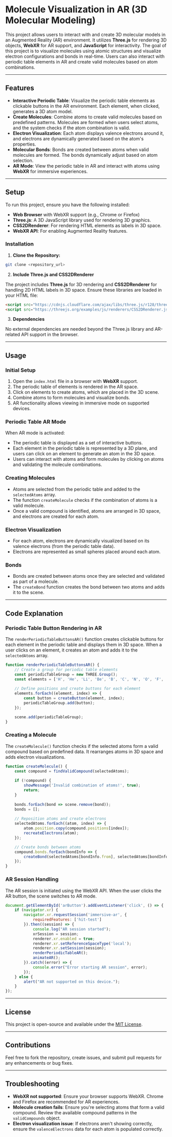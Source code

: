 

# Molecule Visualization in AR (3D Molecular Modeling)

This project allows users to interact with and create 3D molecular models in an Augmented Reality (AR) environment. It utilizes **Three.js** for rendering 3D objects, **WebXR** for AR support, and **JavaScript** for interactivity. The goal of this project is to visualize molecules using atomic structures and visualize electron configurations and bonds in real-time. Users can also interact with periodic table elements in AR and create valid molecules based on atom combinations.

---

## Features

- **Interactive Periodic Table**: Visualize the periodic table elements as clickable buttons in the AR environment. Each element, when clicked, generates a 3D atom model.
- **Create Molecules**: Combine atoms to create valid molecules based on predefined patterns. Molecules are formed when users select atoms, and the system checks if the atom combination is valid.
- **Electron Visualization**: Each atom displays valence electrons around it, and electrons are dynamically generated based on the atom's properties.
- **Molecular Bonds**: Bonds are created between atoms when valid molecules are formed. The bonds dynamically adjust based on atom selection.
- **AR Mode**: View the periodic table in AR and interact with atoms using **WebXR** for immersive experiences.
  
---

## Setup

To run this project, ensure you have the following installed:

- **Web Browser** with WebXR support (e.g., Chrome or Firefox)
- **Three.js**: A 3D JavaScript library used for rendering 3D graphics.
- **CSS2DRenderer**: For rendering HTML elements as labels in 3D space.
- **WebXR API**: For enabling Augmented Reality features.

### Installation

1. **Clone the Repository:**

```bash
git clone <repository_url>
```

2. **Include Three.js and CSS2DRenderer**

The project includes **Three.js** for 3D rendering and **CSS2DRenderer** for handling 2D HTML labels in 3D space. Ensure these libraries are loaded in your HTML file:

```html
<script src="https://cdnjs.cloudflare.com/ajax/libs/three.js/r128/three.min.js"></script>
<script src="https://threejs.org/examples/js/renderers/CSS2DRenderer.js"></script>
```

3. **Dependencies**

No external dependencies are needed beyond the Three.js library and AR-related API support in the browser.

---

## Usage

### Initial Setup

1. Open the `index.html` file in a browser with **WebXR** support.
2. The periodic table of elements is rendered in the AR space.
3. Click on elements to create atoms, which are placed in the 3D scene.
4. Combine atoms to form molecules and visualize bonds.
5. AR functionality allows viewing in immersive mode on supported devices.

### Periodic Table AR Mode

When AR mode is activated:

- The periodic table is displayed as a set of interactive buttons.
- Each element in the periodic table is represented by a 3D plane, and users can click on an element to generate an atom in the 3D space.
- Users can interact with atoms and form molecules by clicking on atoms and validating the molecule combinations.

### Creating Molecules

- Atoms are selected from the periodic table and added to the `selectedAtoms` array.
- The function `createMolecule` checks if the combination of atoms is a valid molecule.
- Once a valid compound is identified, atoms are arranged in 3D space, and electrons are created for each atom.

### Electron Visualization

- For each atom, electrons are dynamically visualized based on its valence electrons (from the periodic table data).
- Electrons are represented as small spheres placed around each atom.

### Bonds

- Bonds are created between atoms once they are selected and validated as part of a molecule.
- The `createBond` function creates the bond between two atoms and adds it to the scene.

---

## Code Explanation

### Periodic Table Button Rendering in AR

The `renderPeriodicTableButtonsAR()` function creates clickable buttons for each element in the periodic table and displays them in 3D space. When a user clicks on an element, it creates an atom and adds it to the `selectedAtoms` array.

```javascript
function renderPeriodicTableButtonsAR() {
    // Create a group for periodic table elements
    const periodicTableGroup = new THREE.Group();
    const elements = ['H', 'He', 'Li', 'Be', 'B', 'C', 'N', 'O', 'F', 'Ne'];
    
    // Define positions and create buttons for each element
    elements.forEach((element, index) => {
        const button = createButton(element, index);
        periodicTableGroup.add(button);
    });

    scene.add(periodicTableGroup);
}
```

### Creating a Molecule

The `createMolecule()` function checks if the selected atoms form a valid compound based on predefined data. It rearranges atoms in 3D space and adds electron visualizations.

```javascript
function createMolecule() {
    const compound = findValidCompound(selectedAtoms);
    
    if (!compound) {
        showMessage('Invalid combination of atoms!', true);
        return;
    }
    
    bonds.forEach(bond => scene.remove(bond));
    bonds = [];
    
    // Reposition atoms and create electrons
    selectedAtoms.forEach((atom, index) => {
        atom.position.copy(compound.positions[index]);
        recreateElectrons(atom);
    });

    // Create bonds between atoms
    compound.bonds.forEach(bondInfo => {
        createBond(selectedAtoms[bondInfo.from], selectedAtoms[bondInfo.to]);
    });
}
```

### AR Session Handling

The AR session is initiated using the WebXR API. When the user clicks the AR button, the scene switches to AR mode.

```javascript
document.getElementById('arButton').addEventListener('click', () => {
    if (navigator.xr) {
        navigator.xr.requestSession('immersive-ar', {
            requiredFeatures: ['hit-test']
        }).then((session) => {
            console.log("AR session started");
            xrSession = session;
            renderer.xr.enabled = true;
            renderer.xr.setReferenceSpaceType('local');
            renderer.xr.setSession(session);
            renderPeriodicTableAR();
            animateAR();
        }).catch((error) => {
            console.error("Error starting AR session", error);
        });
    } else {
        alert("AR not supported on this device.");
    }
});
```

---

## License

This project is open-source and available under the [MIT License](LICENSE).

---

## Contributions

Feel free to fork the repository, create issues, and submit pull requests for any enhancements or bug fixes.

---

## Troubleshooting

- **WebXR not supported**: Ensure your browser supports WebXR. Chrome and Firefox are recommended for AR experiences.
- **Molecule creation fails**: Ensure you're selecting atoms that form a valid compound. Review the available compound patterns in the `validCompounds` object.
- **Electron visualization issue**: If electrons aren't showing correctly, ensure the `valenceElectrons` data for each atom is populated correctly.
